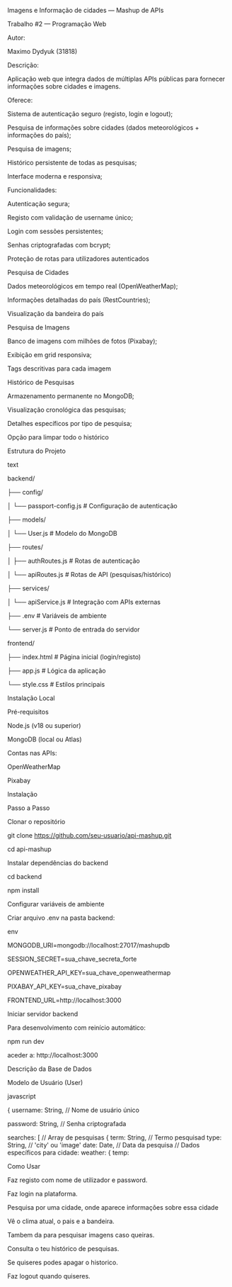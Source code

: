 Imagens e Informação de cidades — Mashup de APIs 

Trabalho #2 — Programação Web

Autor:

Maximo Dydyuk (31818)

Descrição:

Aplicação web que integra dados de múltiplas APIs públicas para fornecer informações sobre cidades e imagens.

Oferece:

Sistema de autenticação seguro (registo, login e logout);

Pesquisa de informações sobre cidades (dados meteorológicos + informações do país);

Pesquisa de imagens;

Histórico persistente de todas as pesquisas;

Interface moderna e responsiva;

Funcionalidades:

Autenticação segura;

Registo com validação de username único;

Login com sessões persistentes;

Senhas criptografadas com bcrypt;

Proteção de rotas para utilizadores autenticados

Pesquisa de Cidades

Dados meteorológicos em tempo real (OpenWeatherMap);

Informações detalhadas do país (RestCountries);

Visualização da bandeira do país

Pesquisa de Imagens

Banco de imagens com milhões de fotos (Pixabay);

Exibição em grid responsiva;

Tags descritivas para cada imagem

Histórico de Pesquisas

Armazenamento permanente no MongoDB;

Visualização cronológica das pesquisas;

Detalhes específicos por tipo de pesquisa;

Opção para limpar todo o histórico

Estrutura do Projeto

text

backend/

├── config/

│   └── passport-config.js   # Configuração de autenticação

├── models/

│   └── User.js              # Modelo do MongoDB

├── routes/

│   ├── authRoutes.js        # Rotas de autenticação

│   └── apiRoutes.js         # Rotas de API (pesquisas/histórico)

├── services/

│   └── apiService.js        # Integração com APIs externas

├── .env                     # Variáveis de ambiente

└── server.js                # Ponto de entrada do servidor


frontend/

├── index.html               # Página inicial (login/registo)

├── app.js                   # Lógica da aplicação

└── style.css                # Estilos principais

Instalação Local

Pré-requisitos

Node.js (v18 ou superior)

MongoDB (local ou Atlas)

Contas nas APIs:

OpenWeatherMap

Pixabay

Instalação

Passo a Passo

Clonar o repositório

git clone https://github.com/seu-usuario/api-mashup.git

cd api-mashup

Instalar dependências do backend

cd backend

npm install

Configurar variáveis de ambiente

Criar arquivo .env na pasta backend:

env

MONGODB_URI=mongodb://localhost:27017/mashupdb

SESSION_SECRET=sua_chave_secreta_forte

OPENWEATHER_API_KEY=sua_chave_openweathermap

PIXABAY_API_KEY=sua_chave_pixabay

FRONTEND_URL=http://localhost:3000

Iniciar servidor backend

Para desenvolvimento com reinício automático:

npm run dev 

aceder a: http://localhost:3000


Descrição da Base de Dados

Modelo de Usuário (User)

javascript

{
  username: String,       // Nome de usuário único
  
  password: String,       // Senha criptografada
  
  searches: [             // Array de pesquisas
    {
      term: String,       // Termo pesquisad
      type: String,       // 'city' ou 'image'
      date: Date,         // Data da pesquisa
      // Dados específicos para cidade:
      weather: {
        temp:

Como Usar

Faz registo com nome de utilizador e password.

Faz login na plataforma.

Pesquisa por uma cidade, onde aparece informações sobre essa cidade

Vê o clima atual, o pais e a bandeira.

Tambem da para pesquisar imagens caso queiras.

Consulta o teu histórico de pesquisas.

Se quiseres podes apagar o historico.

Faz logout quando quiseres.
